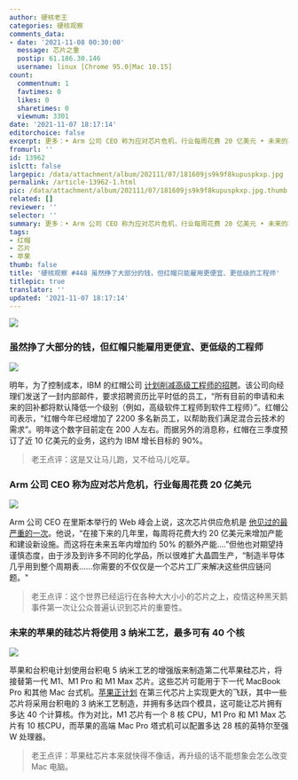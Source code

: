 ```yaml
---
author: 硬核老王
categories: 硬核观察
comments_data:
- date: '2021-11-08 00:30:00'
  message: 芯片之重
  postip: 61.186.30.146
  username: linux [Chrome 95.0|Mac 10.15]
count:
  commentnum: 1
  favtimes: 0
  likes: 0
  sharetimes: 0
  viewnum: 3301
date: '2021-11-07 18:17:14'
editorchoice: false
excerpt: 更多：• Arm 公司 CEO 称为应对芯片危机，行业每周花费 20 亿美元 • 未来的苹果的硅芯片将使用 3 纳米工艺，最多可有 40 个核
fromurl: ''
id: 13962
islctt: false
largepic: /data/attachment/album/202111/07/181609js9k9f8kupuspkxp.jpg
permalink: /article-13962-1.html
pic: /data/attachment/album/202111/07/181609js9k9f8kupuspkxp.jpg.thumb.jpg
related: []
reviewer: ''
selector: ''
summary: 更多：• Arm 公司 CEO 称为应对芯片危机，行业每周花费 20 亿美元 • 未来的苹果的硅芯片将使用 3 纳米工艺，最多可有 40 个核
tags:
- 红帽
- 芯片
- 苹果
thumb: false
title: '硬核观察 #448 虽然挣了大部分的钱，但红帽只能雇用更便宜、更低级的工程师'
titlepic: true
translator: ''
updated: '2021-11-07 18:17:14'
---
```


![](/data/attachment/album/202111/07/181609js9k9f8kupuspkxp.jpg)


### 虽然挣了大部分的钱，但红帽只能雇用更便宜、更低级的工程师


![](/data/attachment/album/202111/07/181623cyud55diqkodkokz.jpg)


明年，为了控制成本，IBM 的红帽公司 [计划削减高级工程师的招聘](https://www.theregister.com/2021/11/05/red_hat_jobs/)。该公司向经理们发送了一封内部邮件，要求招聘资历比平时低的员工，“所有目前的申请和未来的回补都将默认降低一个级别（例如，高级软件工程师到软件工程师）”。红帽公司表示，“红帽今年已经增加了 2200 多名新员工，以帮助我们满足混合云技术的需求”。明年这个数字目前定在 200 人左右。而据另外的消息称，红帽在三季度预订了近 10 亿美元的业务，这约为 IBM 增长目标的 90%。



> 
> 老王点评：这是又让马儿跑，又不给马儿吃草。
> 
> 
> 


### Arm 公司 CEO 称为应对芯片危机，行业每周花费 20 亿美元


![](/data/attachment/album/202111/07/181646o7otip4wkkckk14d.jpg)


Arm 公司 CEO 在里斯本举行的 Web 峰会上说，这次芯片供应危机是 [他见过的最严重的一次](https://www.eetimes.com/is-the-chip-shortage-here-to-stay/)。他说，“在接下来的几年里，每周将花费大约 20 亿美元来增加产能和建设新设施。而这将在未来五年内增加约 50% 的额外产能....”但他也对期望持谨慎态度，由于涉及到许多不同的化学品，所以很难扩大晶圆生产，“制造半导体几乎用到整个周期表……你需要的不仅仅是一个芯片工厂来解决这些供应链问题。"



> 
> 老王点评：这个世界已经运行在各种大大小小的芯片之上，疫情这种黑天鹅事件第一次让公众普遍认识到芯片的重要性。
> 
> 
> 


### 未来的苹果的硅芯片将使用 3 纳米工艺，最多可有 40 个核


![](/data/attachment/album/202111/07/181703ztuucc9dcf77u92r.jpg)


苹果和台积电计划使用台积电 5 纳米工艺的增强版来制造第二代苹果硅芯片，将接替第一代 M1、M1 Pro 和 M1 Max 芯片。这些芯片可能用于下一代 MacBook Pro 和其他 Mac 台式机。[苹果正计划](https://www.theinformation.com/articles/apples-road-map-for-mac-chips-shows-likely-advantage-over-intel) 在第三代芯片上实现更大的飞跃，其中一些芯片将采用台积电的 3 纳米工艺制造，并拥有多达四个模具，这可能让芯片拥有多达 40 个计算核。作为对比，M1 芯片有一个 8 核 CPU，M1 Pro 和 M1 Max 芯片有 10 核CPU，而苹果的高端 Mac Pro 塔式机可以配置多达 28 核的英特尔至强 W 处理器。



> 
> 老王点评：苹果硅芯片本来就快得不像话，再升级的话不能想象会怎么改变 Mac 电脑。
> 
> 
>
